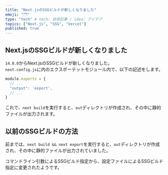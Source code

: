 ```yaml
---
title: "Next.jsのSSGビルドが新しくなりました"
emoji: "🗂"
type: "tech" # tech: 技術記事 / idea: アイデア
topics: ["Next.js", "SSG", "Vercel"]
published: true
---
```


## Next.jsのSSGビルドが新しくなりました

`14.0.0`からNext.jsのSSGビルドが新しくなりました。  
`next.config.js`に内のエクスポーテットモジュール内で、以下の記述をします。  

```js
module.exports = {
  // ...
  "output": 'export',
  // ...
}
```

これで、`next build`を実行すると、`out`ディレクトリが作成され、その中に静的ファイルが出力されます。  

## 以前のSSGビルドの方法

前までは、`next build && next export`を実行すると、`out`ディレクトリが作成され、その中に静的ファイルが出力されていました。  

コマンドライン引数によるSSGビルド指定から、設定ファイルによるSSGビルド指定に変更されたようです。  

